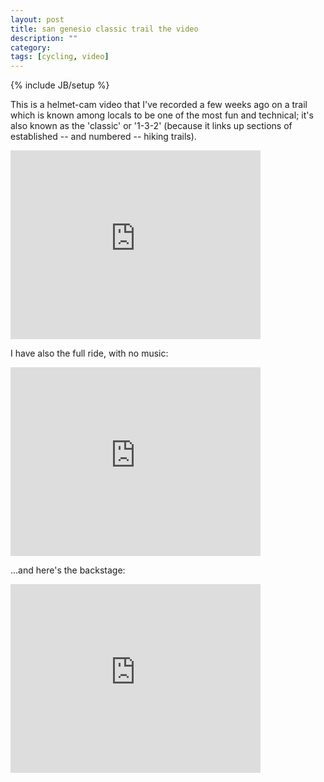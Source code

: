 ```yaml
---
layout: post
title: san genesio classic trail the video
description: ""
category:
tags: [cycling, video]
---
```

{% include JB/setup %} 

This is a helmet-cam video that I've recorded a few weeks ago on a trail which is known among locals to be one of the most fun and technical; it's also known as the 'classic' or '1-3-2' (because it links up sections of established -- and numbered -- hiking trails).  

<iframe src="http://player.vimeo.com/video/772088?title=0&amp;byline=0&amp;portrait=0" width="400" height="302" frameborder="0" > </iframe>

I have also the full ride, with no music:  

<iframe src="http://player.vimeo.com/video/765622?title=0&amp;byline=0&amp;portrait=0" width="400" height="302" frameborder="0" > </iframe>
 
...and here's the backstage:  
  
<iframe src="http://player.vimeo.com/video/765448?title=0&amp;byline=0&amp;portrait=0" width="400" height="302" frameborder="0" > </iframe>